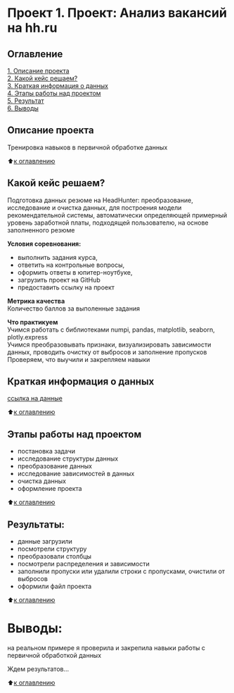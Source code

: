 # Проект 1. Проект: Анализ вакансий на hh.ru

## Оглавление  
[1. Описание проекта](#Описание-проекта)  
[2. Какой кейс решаем?](#Какой-кейс-решаем)  
[3. Краткая информация о данных](#Краткая-информация-о-данных)  
[4. Этапы работы над проектом](#Этапы-работы-над-проектом)  
[5. Результат](#Результат)    
[6. Выводы](#Выводы) 

## Описание проекта    
Тренировка навыков в первичной обработке данных

:arrow_up:[к оглавлению](#Оглавление)


## Какой кейс решаем?    
Подготовка данных резюме на HeadHunter: преобразование, исследование и очистка данных, для построения модели рекомендательной системы, автоматически определяющей примерный уровень заработной платы, подходящей пользователю, на основе заполненного резюме

**Условия соревнования:**  
- выполнить задания курса, 
- ответить на контрольные вопросы, 
- оформить ответы в юпитер-ноутбуке,
- загрузить проект на GitHub
- предоставить ссылку на проект

**Метрика качества**     
Количество баллов за выполенные задания

**Что практикуем**     
Учимся работать с библиотеками numpi, pandas, matplotlib, seaborn, plotly.express  
Учимся преобразовывать признаки, визуализировать зависимости данных, проводить очистку от выбросов и заполнение пропусков  
Проверяем, что выучили и закрепляем навыки


## Краткая информация о данных
[ссылка на данные](https://drive.google.com/file/d/1JYzeQKLUM8M0q1_lK6VPfIFKTltY5NJU/view?usp=sharing)
  
:arrow_up:[к оглавлению](#Оглавление)


## Этапы работы над проектом  
- постановка задачи
- исследование структуры данных
- преобразование данных
- исследование зависимостей в данных
- очистка данных
- оформление проекта

:arrow_up:[к оглавлению](#Оглавление)


## Результаты:  
- данные загрузили
- посмотрели структуру
- преобразовали столбцы
- посмотрели распределения и зависимости
- заполнили пропуски или удалили строки с пропусками, очистили от выбросов
- оформили файл проекта

:arrow_up:[к оглавлению](#Оглавление)


# Выводы:  

на реальном примере я проверила и закрепила навыки работы с первичной обработкой данных  
  
 Ждем результатов...

:arrow_up:[к оглавлению](#Оглавление)

